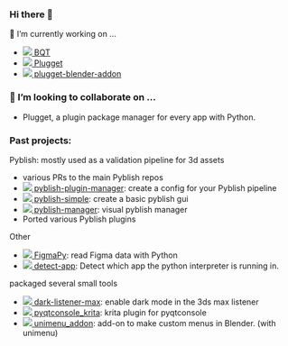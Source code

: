 ### Hi there 👋
🔭 I’m currently working on ...
- [![](https://img.shields.io/github/stars/techartorg/bqt?style=social) BQT](https://github.com/techartorg/bqt)
- [![](https://img.shields.io/github/stars/hannesdelbeke/plugget?style=social) Plugget](https://github.com/hannesdelbeke/plugget)
- [![](https://img.shields.io/github/stars/hannesdelbeke/plugget-blender-addon?style=social) plugget-blender-addon](https://github.com/hannesdelbeke/plugget-blender-addon)

### 👯 I’m looking to collaborate on ...

- Plugget, a plugin package manager for every app with Python.

### Past projects:

Pyblish: mostly used as a validation pipeline for 3d assets
- various PRs to the main Pyblish repos
- [![](https://img.shields.io/github/stars/hannesdelbeke/pyblish-plugin-manager?style=social) pyblish-plugin-manager](https://github.com/hannesdelbeke/pyblish-plugin-manager): create a config for your Pyblish pipeline
- [![](https://img.shields.io/github/stars/hannesdelbeke/pyblish-simple?style=social) pyblish-simple](https://github.com/hannesdelbeke/pyblish-simple): create a basic pyblish gui
- [![](https://img.shields.io/github/stars/hannesdelbeke/pyblish-manager?style=social) pyblish-manager](https://github.com/hannesdelbeke/pyblish-manager): visual pyblish manager
- Ported various Pyblish plugins

Other
- [![](https://img.shields.io/github/stars/Amatobahn/FigmaPy?style=social) FigmaPy](https://github.com/Amatobahn/FigmaPy): read Figma data with Python
- [![](https://img.shields.io/github/stars/hannesdelbeke/detect-app?style=social) detect-app](https://github.com/hannesdelbeke/detect-app): Detect which app the python interpreter is running in.

packaged several small tools
- [![](https://img.shields.io/github/stars/hannesdelbeke/dark-listener-max?style=social) dark-listener-max](https://github.com/hannesdelbeke/dark-listener-max): enable dark mode in the 3ds max listener
- [![](https://img.shields.io/github/stars/hannesdelbeke/pyqtconsole_krita?style=social) pyqtconsole_krita](https://github.com/hannesdelbeke/pyqtconsole_krita): krita plugin for pyqtconsole
- [![](https://img.shields.io/github/stars/hannesdelbeke/unimenu_addon?style=social) unimenu_addon](https://github.com/hannesdelbeke/unimenu_addon): add-on to make custom menus in Blender. (with unimenu)

<!--
**hannesdelbeke/hannesdelbeke** is a ✨ _special_ ✨ repository because its `README.md` (this file) appears on your GitHub profile.

Here are some ideas to get you started:

- 🔭 I’m currently working on ...
- 🌱 I’m currently learning ...
- 👯 I’m looking to collaborate on ...
- 🤔 I’m looking for help with ...
- 💬 Ask me about ...
- 📫 How to reach me: ...
- 😄 Pronouns: ...
- ⚡ Fun fact: ...
-->
